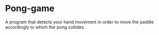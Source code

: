 # Pong-game
A program that detects your hand movement in order to move the paddle accordingly to which the pong collides.
